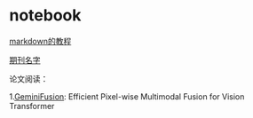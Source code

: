 # notebook
[markdown的教程](https://github.com/icey-zhang/notebook/blob/main/makedown.md)

[期刊名字](https://github.com/icey-zhang/notebook/blob/main/journal_name.md)

论文阅读：

1.[GeminiFusion](https://github.com/icey-zhang/notebook/blob/main/GeminiFusion.md): Efficient Pixel-wise Multimodal Fusion for Vision Transformer
